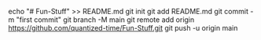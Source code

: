 echo "# Fun-Stuff" >> README.md
git init
git add README.md
git commit -m "first commit"
git branch -M main
git remote add origin https://github.com/quantized-time/Fun-Stuff.git
git push -u origin main
